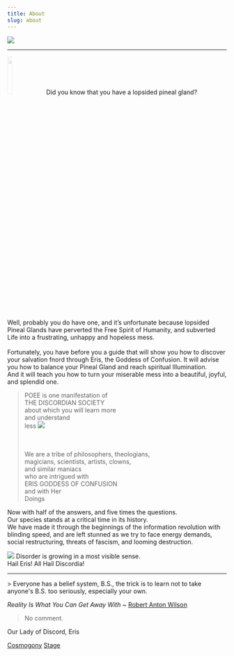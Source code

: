 ```yaml
---
title: About
slug: about
---
```


<img class="flush" src="/image/froodlarge.png">

-----------------------------


<img src="/image/flake.png" class="left" style="width: 15%; margin-right: 10px; opacity: 0.2;">
Did you know that you have a lopsided pineal gland?
<br><br>Well, probably you do have one, and it’s unfortunate because lopsided Pineal Glands have perverted the Free Spirit of Humanity, and subverted Life into a frustrating, unhappy and hopeless mess.
<br><br>Fortunately, you have before you a guide that will show you how to discover your salvation fnord through
<span class="scaps">Eris, the Goddess of Confusion</span>. It will advise you how to balance your Pineal Gland and reach spiritual Illumination. <br>And it will teach you how to turn your miserable mess into a beautiful, joyful, and splendid one.

<blockquote>
POEE is one manifestation of
<br>THE DISCORDIAN SOCIETY
<br>about which you will learn more
<br>and understand
<br>less

<img class="right" src="/image/svg/poo.svg">

<br><br>We are a tribe of philosophers, theologians,
<br>magicians, scientists, artists, clowns,
<br>and similar maniacs
<br>who are intrigued with
<br>ERIS GODDESS OF CONFUSION
<br>and with Her
<br>Doings
</blockquote>

Now with half of the answers, and five times the questions.
<br>Our species stands at a critical time in its history.
<br>We have made it through the beginnings of the information revolution with blinding speed, and are left stunned as we try to face energy demands, social restructuring, threats of fascism, and looming destruction.

<img src="/image/bnyp.png" class="right">
Disorder is growing in a most visible sense.
<br>Hail Eris! All Hail Discordia!
<hr>
> Everyone has a belief system, B.S., the trick is to learn not to take anyone's B.S. too seriously, especially your own.

<p class="attribution"><i>Reality Is What You Can Get Away With</i> ~ <a href="https://www.youtube.com/watch?list=UUkSH88oT4dDl3aZQZKM_BIw&feature=player_detailpage&v=zTLkiJUX05A">Robert Anton Wilson</a></p>

> No comment.

<p class="attribution">Our Lady of Discord, Eris</p>

<a href="/read/cosmogony" class="prev">Cosmogony</a>
<a href="/read/stage" class="next">Stage</a>
